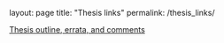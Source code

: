 <!-- https://docs.github.com/en/pages/setting-up-a-github-pages-site-with-jekyll/adding-content-to-your-github-pages-site-using-jekyll -->
layout: page
title: "Thesis links"
permalink: /thesis_links/

[Thesis outline, errata, and comments](https://wangyangvictor.github.io/supplements_to_thesis_papers/Thesis_outline_errata_comments.pdf)
